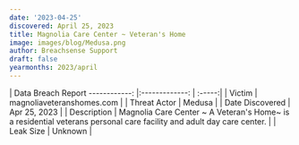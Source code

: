 ```yaml
---
date: '2023-04-25'
discovered: April 25, 2023
title: Magnolia Care Center ~ Veteran's Home
image: images/blog/Medusa.png
author: Breachsense Support
draft: false
yearmonths: 2023/april
---
```



| Data Breach Report
------------:     |:-------------:    | :-----:|
| Victim      | magnoliaveteranshomes.com      | 
| Threat Actor      | Medusa      | 
| Date Discovered      | Apr 25, 2023      | 
| Description      | Magnolia Care Center ~ A Veteran's Home~ is a residential veterans personal care facility and adult day care center.      | 
| Leak Size      | Unknown      | 

